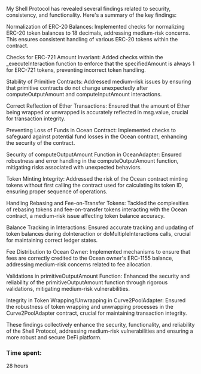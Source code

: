 My Shell Protocol has revealed several findings related to security, consistency, and functionality. Here's a summary of the key findings:

Normalization of ERC-20 Balances: 
Implemented checks for normalizing ERC-20 token balances to 18 decimals, addressing medium-risk concerns. This ensures consistent handling of various ERC-20 tokens within the contract.

Checks for ERC-721 Amount Invariant:
 Added checks within the _executeInteraction function to enforce that the specifiedAmount is always 1 for ERC-721 tokens, preventing incorrect token handling.

Stability of Primitive Contracts: 
Addressed medium-risk issues by ensuring that primitive contracts do not change unexpectedly after computeOutputAmount and computeInputAmount interactions.

Correct Reflection of Ether Transactions: 
Ensured that the amount of Ether being wrapped or unwrapped is accurately reflected in msg.value, crucial for transaction integrity.

Preventing Loss of Funds in Ocean Contract: 
Implemented checks to safeguard against potential fund losses in the Ocean contract, enhancing the security of the contract.

Security of computeOutputAmount Function in OceanAdapter: 
Ensured robustness and error handling in the computeOutputAmount function, mitigating risks associated with unexpected behaviors.

Token Minting Integrity: 
Addressed the risk of the Ocean contract minting tokens without first calling the contract used for calculating its token ID, ensuring proper sequence of operations.

Handling Rebasing and Fee-on-Transfer Tokens: 
Tackled the complexities of rebasing tokens and fee-on-transfer tokens interacting with the Ocean contract, a medium-risk issue affecting token balance accuracy.

Balance Tracking in Interactions: 
Ensured accurate tracking and updating of token balances during doInteraction or doMultipleInteractions calls, crucial for maintaining correct ledger states.

Fee Distribution to Ocean Owner: 
Implemented mechanisms to ensure that fees are correctly credited to the Ocean owner's ERC-1155 balance, addressing medium-risk concerns related to fee allocation.

Validations in primitiveOutputAmount Function: 
Enhanced the security and reliability of the primitiveOutputAmount function through rigorous validations, mitigating medium-risk vulnerabilities.

Integrity in Token Wrapping/Unwrapping in Curve2PoolAdapter: 
Ensured the robustness of token wrapping and unwrapping processes in the Curve2PoolAdapter contract, crucial for maintaining transaction integrity.

These findings collectively enhance the security, functionality, and reliability of the Shell Protocol, addressing medium-risk vulnerabilities and ensuring a more robust and secure DeFi platform.



### Time spent:
28 hours